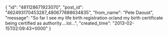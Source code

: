  {
   "id": "481128671923070",
   "post_id": "462493170453287_480677688634835",
   "from_name": "Pete Daoust",
   "message": "So far I see my life birth registration or/and my birth certificate being certified as authority....lol...",
   "created_time": "2013-02-15T02:09:43+0000"
 }
